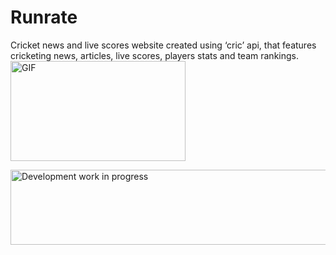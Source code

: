# Runrate
Cricket news and live scores website created using ‘cric’ api, that features cricketing news, articles, live scores, players stats and team rankings.
<img align="center" alt="GIF" src="https://user-images.githubusercontent.com/54352598/112609294-639a3100-8e41-11eb-8768-d860b137e819.gif" width="280" height="160" />

<img height="120" alt="Development work in progress" width="200%" src="https://raw.githubusercontent.com/BrunnerLivio/brunnerlivio/master/images/marquee.svg" /> 

